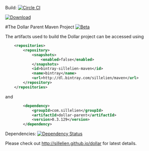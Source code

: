 Build: [![Circle CI](https://circleci.com/gh/sillelien/dollar-parent.png?style=badge)](https://circleci.com/gh/sillelien/dollar-parent)

[ ![Download](https://api.bintray.com/packages/sillelien/maven/dollar-parent/images/download.svg) ](https://bintray.com/sillelien/maven/dollar-parent/_latestVersion)

#The Dollar Parent Maven Project [![Beta](https://img.shields.io/badge/Status-Beta-green.svg?style=flat)](http://github.com/sillelien/dollar-parent)

The artifacts used to build the Dollar project can be accessed using

```xml
    <repositories>
        <repository>
            <snapshots>
                <enabled>false</enabled>
            </snapshots>
            <id>bintray-sillelien-maven</id>
            <name>bintray</name>
            <url>http://dl.bintray.com/sillelien/maven</url>
        </repository>
    </repositories>
```  

and

```xml
        <dependency>
            <groupId>com.sillelien</groupId>
            <artifactId>dollar-parent</artifactId>
            <version>0.3.129</version>
        </dependency>
```


Dependencies: [![Dependency Status](https://www.versioneye.com/user/projects/54ae285534ff3e2204000002/badge.svg?style=flat)](https://www.versioneye.com/user/projects/54ae285534ff3e2204000002)

Please check out http://sillelien.github.io/dollar for latest details.
